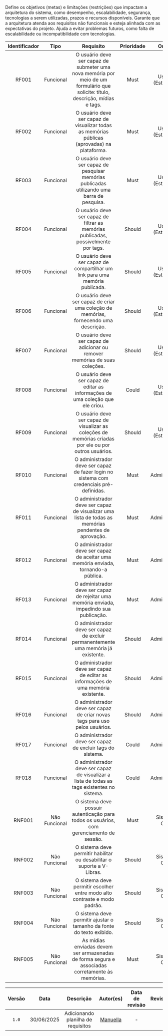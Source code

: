 Define os objetivos (metas) e limitações (restrições) que impactam a arquitetura do sistema, como desempenho, escalabilidade, segurança, tecnologias a serem utilizadas, prazos e recursos disponíveis. Garante que a arquitetura atenda aos requisitos não funcionais e esteja alinhada com as expectativas do projeto. Ajuda a evitar problemas futuros, como falta de escalabilidade ou incompatibilidade com tecnologias.

|Identificador|Tipo|Requisito|Prioridade|Origem|
|:-----------:|:-----------:|:---------:|:--------:|:----:|
|RF001|Funcional|O usuário deve ser capaz de submeter uma nova memória por meio de um formulário que solicite: título, descrição, mídias e tags.|Must|Usuário (Estudante)|
|RF002|Funcional|O usuário deve ser capaz de visualizar todas as memórias públicas (aprovadas) na plataforma.|Must|Usuário (Estudante)|
|RF003|Funcional|O usuário deve ser capaz de pesquisar memórias publicadas utilizando uma barra de pesquisa.|Must|Usuário (Estudante)|
|RF004|Funcional|O usuário deve ser capaz de filtrar as memórias publicadas, possivelmente por tags.|Should|Usuário (Estudante)|
|RF005|Funcional|O usuário deve ser capaz de compartilhar um link para uma memória publicada.|Should|Usuário (Estudante)|
|RF006|Funcional|O usuário deve ser capaz de criar uma coleção de memórias, fornecendo uma descrição.|Should|Usuário (Estudante)|
|RF007|Funcional|O usuário deve ser capaz de adicionar ou remover memórias de suas coleções.|Should|Usuário (Estudante)|
|RF008|Funcional|O usuário deve ser capaz de editar as informações de uma coleção que ele criou.|Could|Usuário (Estudante)|
|RF009|Funcional|O usuário deve ser capaz de visualizar as coleções de memórias criadas por ele ou por outros usuários.|Should|Usuário (Estudante)|
|RF010|Funcional|O administrador deve ser capaz de fazer login no sistema com credenciais pré-definidas.|Must|Administrador|
|RF011|Funcional|O administrador deve ser capaz de visualizar uma lista de todas as memórias pendentes de aprovação.|Must|Administrador|
|RF012|Funcional|O administrador deve ser capaz de aceitar uma memória enviada, tornando-a pública.|Must|Administrador|
|RF013|Funcional|O administrador deve ser capaz de rejeitar uma memória enviada, impedindo sua publicação.|Must|Administrador|
|RF014|Funcional|O administrador deve ser capaz de excluir permanentemente uma memória já existente.|Should|Administrador|
|RF015|Funcional|O administrador deve ser capaz de editar as informações de uma memória existente.|Should|Administrador|
|RF016|Funcional|O administrador deve ser capaz de criar novas tags para uso pelos usuários.|Should|Administrador|
|RF017|Funcional|O administrador deve ser capaz de excluir tags do sistema.|Could|Administrador|
|RF018|Funcional|O administrador deve ser capaz de visualizar a lista de todas as tags existentes no sistema.|Could|Administrador|
|RNF001|Não Funcional|O sistema deve possuir autenticação para todos os usuários, com gerenciamento de sessão.|Must|Sistema / Geral|
|RNF002|Não Funcional|O sistema deve permitir habilitar ou desabilitar o suporte a V-Libras.|Should|Sistema / Geral|
|RNF003|Não Funcional|O sistema deve permitir escolher entre modo alto contraste e modo padrão.|Should|Sistema / Geral|
|RNF004|Não Funcional|O sistema deve permitir ajustar o tamanho da fonte do texto exibido.|Should|Sistema / Geral|
|RNF005|Não Funcional|As mídias enviadas devem ser armazenadas de forma segura e associadas corretamente às memórias.|Must|Sistema / Geral|


|Versão|Data|Descrição|Autor(es)|Data de revisão|Revisor(es)|
|:-:|:-:|:-:|:-:|:-:|:-:|
|`1.0`|30/06/2025|Adicionando planilha de requisitos|[Manuella](https://github.com/manuvaladares)|-|-|